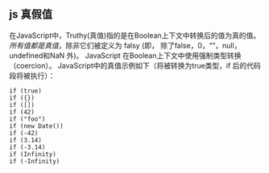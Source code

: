 ## js 真假值
在JavaScript中，Truthy(真值)指的是在Boolean上下文中转换后的值为真的值。*所有值都是真值*，除非它们被定义为 falsy (即， 除了false，0，“”，null，undefined和NaN 外)。
JavaScript 在Boolean上下文中使用强制类型转换（coercion）。
JavaScript中的真值示例如下（将被转换为true类型，if 后的代码段将被执行）：
```
if (true)
if ({})
if ([])
if (42)
if ("foo")
if (new Date())
if (-42)
if (3.14)
if (-3.14)
if (Infinity)
if (-Infinity)
```


